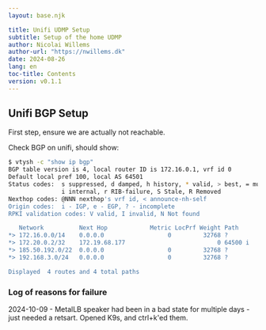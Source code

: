 ```yaml
---
layout: base.njk

title: Unifi UDMP Setup
subtitle: Setup of the home UDMP
author: Nicolai Willems
author-url: "https://nwillems.dk"
date: 2024-08-26
lang: en
toc-title: Contents
version: v0.1.1
---
```


## Unifi BGP Setup

First step, ensure we are actually not reachable.

Check BGP on unifi, should show:

```sh
$ vtysh -c "show ip bgp"
BGP table version is 4, local router ID is 172.16.0.1, vrf id 0
Default local pref 100, local AS 64501
Status codes:  s suppressed, d damped, h history, * valid, > best, = multipath,
               i internal, r RIB-failure, S Stale, R Removed
Nexthop codes: @NNN nexthop's vrf id, < announce-nh-self
Origin codes:  i - IGP, e - EGP, ? - incomplete
RPKI validation codes: V valid, I invalid, N Not found

   Network          Next Hop            Metric LocPrf Weight Path
*> 172.16.0.0/14    0.0.0.0                  0         32768 ?
*> 172.20.0.2/32    172.19.68.177                          0 64500 i
*> 185.50.192.0/22  0.0.0.0                  0         32768 ?
*> 192.168.3.0/24   0.0.0.0                  0         32768 ?

Displayed  4 routes and 4 total paths

```

### Log of reasons for failure

2024-10-09 - MetalLB speaker had been in a bad state for multiple days - just needed a retsart. Opened K9s, and ctrl+k'ed them.
